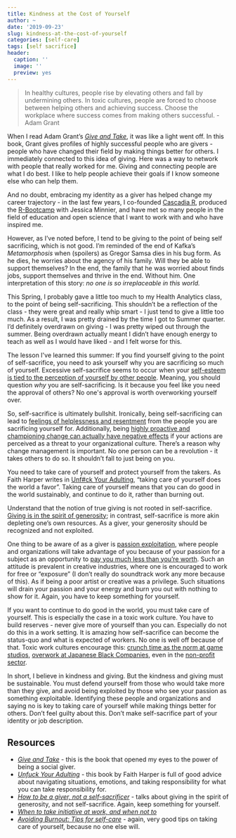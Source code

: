```yaml
---
title: Kindness at the Cost of Yourself
author: ~
date: '2019-09-23'
slug: kindness-at-the-cost-of-yourself
categories: [self-care]
tags: [self sacrifice]
header:
  caption: ''
  image: ''
  preview: yes
---
```


 > In healthy cultures, people rise by elevating others and fall by undermining others. In toxic cultures, people are forced to choose between helping others and achieving success. Choose the workplace where success comes from making others successful. - Adam Grant

When I read Adam Grant’s [*Give and Take*](https://www.adamgrant.net/give-and-take), it was like a light went off. In this book, Grant gives profiles of highly successful people who are givers - people who have changed their field by making things better for others. I immediately connected to this idea of giving. Here was a way to network with people that really worked for me. Giving and connecting people are what I do best. I like to help people achieve their goals if I know someone else who can help them.

And no doubt, embracing my identity as a giver has helped change my career trajectory - in the last few years, I co-founded [Cascadia R](http://cascadiarconf.com), produced the [R-Bootcamp](http://r-bootcamp.netlify.com) with Jessica Minnier, and have met so many people in the field of education and open science that I want to work with and who have inspired me. 

However, as I’ve noted before, I tend to be giving to the point of being self sacrificing, which is not good. I’m reminded of the end of Kafka’s *Metamorphosis* when (spoilers) as Gregor Samsa dies in his bug form. As he dies, he worries about the agency of his family. Will they be able to support themselves? In the end, the family that he was worried about finds jobs, support themselves and thrive in the end. Without him. One interpretation of this story: *no one is so irreplaceable in this world.* 
 
This Spring, I probably gave a little too much to my Health Analytics class, to the point of being self-sacrificing. This shouldn’t be a reflection of the class - they were great and really whip smart - I just tend to give a little too much. As a result, I was pretty drained by the time I got to Summer quarter. I’d definitely overdrawn on giving - I was pretty wiped out through the summer. Being overdrawn actually meant I didn’t have enough energy to teach as well as I would have liked - and I felt worse for this.
 
The lesson I've learned this summer: If you find yourself giving to the point of self-sacrifice, you need to ask yourself why you are sacrificing so much of yourself. Excessive self-sacrifice seems to occur when your [self-esteem is tied to the perception of yourself by other people](http://www.spsp.org/news-center/press-releases/relationship-sacrifice). Meaning, you should question *why* you are self-sacrificing. Is it because you feel like you need the approval of others? No one's approval is worth overworking yourself over.

So, self-sacrifice is ultimately bullshit. Ironically, being self-sacrificing can lead to [feelings of helplessness and resentment](https://greatergood.berkeley.edu/article/item/when_are_you_sacrificing_too_much_in_your_relationship) from the people you are sacrificing yourself for.  Additionally, being [highly proactive and championing change can actually have negative effects](https://hbr.org/2019/08/when-to-take-initiative-at-work-and-when-not-to?) if your actions are perceived as a threat to your organizational culture. There’s a reason why change management is important. No one person can be a revolution - it takes others to do so. It shouldn’t fall to just being on you. 

You need to take care of yourself and protect yourself from the takers. As Faith Harper writes in [Unf#ck Your Adulting](https://microcosmpublishing.com/catalog/books/6860), “taking care of yourself does the world a favor”. Taking care of yourself means that you can do good in the world sustainably, and continue to do it, rather than burning out.

Understand that the notion of true giving is not rooted in self-sacrifice. [Giving is in the spirit of generosity](https://medium.com/@janfortune/how-to-be-a-giver-not-a-sacrificer-a55bf354fcf7); in contrast, self-sacrifice is more akin depleting one’s own resources. As a giver, your generosity should be recognized and not exploited.

One thing to be aware of as a giver is [passion exploitation](https://www.kqed.org/arts/13857471/artist-passion-exploitation-duke-study), where people and organizations will take advantage of you because of your passion for a subject as an opportunity to [pay you much less than you’re worth](https://www.fuqua.duke.edu/duke-fuqua-insights/kay-passion-exploitation).  Such an attitude is prevalent in creative industries, where one is encouraged to work for free or “exposure” (I don’t really do soundtrack work any more because of this). As if being a poor artist or creative was a privilege. Such situations will drain your passion and your energy and burn you out with nothing to show for it. Again, you have to keep something for yourself.
 
If you want to continue to do good in the world, you must take care of yourself. This is especially the case in a toxic work culture. You have to build reserves - never give more of yourself than you can. Especially do not do this in a work setting. It is amazing how self-sacrifice can become the status-quo and what is expected of workers. No one is well off because of that. Toxic work cultures encourage this: [crunch time as the norm at game studios](https://kotaku.com/crunch-time-why-game-developers-work-such-insane-hours-1704744577), [overwork at Japanese Black Companies](https://www.vice.com/en_us/article/3b5e7k/the-japanese-are-dying-for-work), even in the [non-profit sector](https://bloomerang.co/blog/7-ways-to-prevent-passion-exploitation-at-your-nonprofit/).

In short, I believe in kindness and giving. But the kindness and giving must be sustainable. You must defend yourself from those who would take more than they give, and avoid being exploited by those who see your passion as something exploitable. Identifying these people and organizations and saying no is key to taking care of yourself while making things better for others. Don’t feel guilty about this. Don’t make self-sacrifice part of your identity or job description. 

## Resources

- [*Give and Take*](https://www.adamgrant.net/give-and-take) - this is the book that opened my eyes to the power of being a social giver.
- [*Unfuck Your Adulting*](https://microcosmpublishing.com/catalog/books/6860) - this book by Faith Harper is full of good advice about navigating situations, emotions, and taking responsibility for what you can take responsibility for.
- [*How to be a giver, not a self-sacrificer*](https://medium.com/@janfortune/how-to-be-a-giver-not-a-sacrificer-a55bf354fcf7) - talks about giving in the spirit of generosity, and not self-sacrifice. Again, keep something for yourself.
- [*When to take initiative at work, and when not to*](https://hbr.org/2019/08/when-to-take-initiative-at-work-and-when-not-to?)
- [*Avoiding Burnout: Tips for self-care*](https://wonderscounseling.com/burnout/)  - again, very good tips on taking care of yourself, because no one else will.